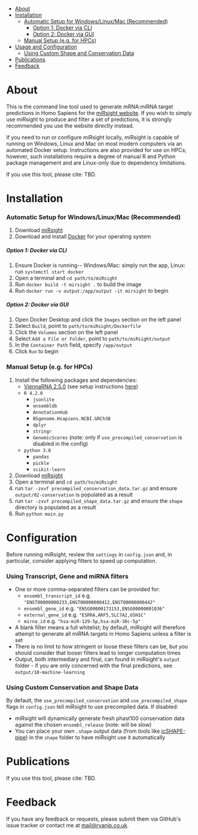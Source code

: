 - [About](#about)
- [Installation](#installation)
  - [Automatic Setup for Windows/Linux/Mac (Recommended)](#automatic-setup-for-windowslinuxmac-recommended)
    - [Option 1: Docker via CLI](#option-1-docker-via-cli)
    - [Option 2: Docker via GUI](#option-2-docker-via-gui)
  - [Manual Setup (e.g. for HPCs)](#manual-setup-eg-for-hpcs)
- [Usage and Configuration](#usage-and-configuration)
  - [Using Custom Shape and Conservation Data](#using-custom-shape-and-conservation-data)
- [Publications](#publications)
- [Feedback](#feedback)

# About
This is the command line tool used to generate mRNA:miRNA target predictions in Homo Sapiens for the [miRsight website](http://mirsight.info). If you wish to simply use miRsight to produce and filter a set of predictions, it is strongly recommended you use the website directly instead.

If you need to run or configure miRsight locally, miRsight is capable of running on Windows, Linux and Mac on most modern computers via an automated Docker setup. Instructions are also provided for use on HPCs; however, such installations require a degree of manual R and Python package management and are Linux-only due to dependency limitations.

If you use this tool, please cite: TBD.

# Installation
 
### Automatic Setup for Windows/Linux/Mac (Recommended) 
1. Download [miRsight](https://github.com/RyanJP18/miRsight/releases)
2. Download and install [Docker](https://www.docker.com/) for your operating system

##### Option 1: Docker via CLI
1. Ensure Docker is running-- Windows/Mac: simply run the app, Linux: run `systemctl start docker`
2. Open a terminal and `cd path/to/miRsight`
3. Run `docker build -t mirsight .` to build the image
4. Run `docker run -v output:/app/output -it mirsight` to begin

##### Option 2: Docker via GUI
1. Open Docker Desktop and click the `Images` section on the left panel
2. Select `Build`, point to `path/to/miRsight/Dockerfile`
3. Click the `Volumes` section on the left panel
4. Select `Add a File or Folder`, point to `path/to/miRsight/output`
5. In the `Container Path` field, specify `/app/output`
6. Click `Run` to begin

### Manual Setup (e.g. for HPCs)
1. Install the following packages and dependencies:
     - [ViennaRNA 2.5.0](https://github.com/ViennaRNA/ViennaRNA/releases/tag/v2.5.0) (see setup instructions [here](https://github.com/ViennaRNA/ViennaRNA))
     - `R 4.2.0`
       - `jsonlite`
       - `ensembldb`
       - `AnnotationHub`
       - `BSgenome.Hsapiens.NCBI.GRCh38`
       - `dplyr`
       - `stringr`
       - `GenomicScores` (note: only if `use_precompiled_conservation` is disabled in the config)
     - `python 3.8`
       - `pandas`
       - `pickle`
       - `scikit-learn`
2. Download [miRsight](https://github.com/RyanJP18/miRsight/releases)
3. Open a terminal and `cd path/to/miRsight`
4. run `tar -zxvf precompiled_conservation_data.tar.gz` and ensure `output/02-conservation` is populated as a result
5. run `tar -zxvf precompiled_shape_data.tar.gz` and ensure the `shape` directory is populated as a result
6. Run `python main.py`

# Configuration
Before running miRsight, review the `settings` in `config.json` and, in particular, consider applying filters to speed up computation.

### Using Transcript, Gene and miRNA filters
- One or more comma-separated filters can be provided for:
    - `ensembl_transcript_id` e.g. `"ENST00000000233,ENST00000000412,ENST00000000442"`
    - `ensembl_gene_id` e.g. `"ENSG00000173153,ENSG00000001036"`
    - `external_gene_id` e.g. `"ESRRA,ARF5,SLC7A2,USH1C"`
    - `mirna_id` e.g. `"hsa-miR-129-5p,hsa-miR-30c-5p"`
- A blank filter means a full whitelist; by default, miRsight will therefore attempt to generate all miRNA targets in Homo Sapiens unless a filter is set
- There is no limit to how stringent or loose these filters can be, but you should consider that looser filters lead to longer computation times
- Output, both intermediary and final, can found in miRsight's `output` folder - if you are only concerned with the final predictions, see `output/10-machine-learning`

### Using Custom Conservation and Shape Data
By default, the `use_precompiled_conservation` and `use_precompiled_shape` flags in `config.json` tell miRsight to use precompiled data. If disabled:

- miRsight will dynamically generate fresh phast100 conservation data against the chosen `ensembl_release` (note: will be slow)
- You can place your own `.shape` output data (from tools like [icSHAPE-pipe](https://github.com/Jun-Lizst/icSHAPE-pipe)) in the `shape` folder to have miRsight use it automatically

# Publications
If you use this tool, please cite: TBD.

# Feedback
If you have any feedback or requests, please submit them via GitHub's issue tracker or contact me at [mail@ryanjp.co.uk](mailto:mail@ryanjp.co.uk).